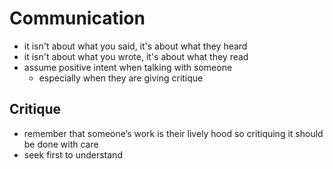 # Communication

- it isn't about what you said, it's about what they heard
- it isn't about what you wrote, it's about what they read
- assume positive intent when talking with someone
  - especially when they are giving critique

## Critique
- remember that someone’s work is their lively hood so critiquing it should be done with care
- seek first to understand